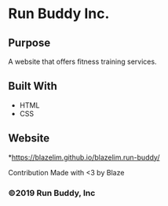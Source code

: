 # Run Buddy Inc.

## Purpose
A website that offers fitness training services.

## Built With
* HTML
* CSS

## Website
*https://blazelim.github.io/blazelim.run-buddy/

Contribution
Made with <3 by Blaze

### ©️2019 Run Buddy, Inc
